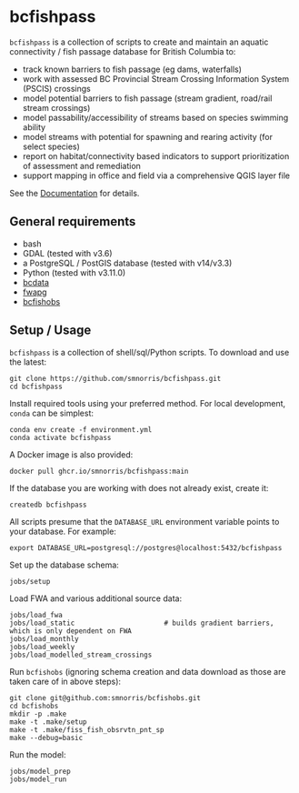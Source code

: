 # bcfishpass

`bcfishpass` is a collection of scripts to create and maintain an aquatic connectivity / fish passage database for British Columbia to:

- track known barriers to fish passage (eg dams, waterfalls)
- work with assessed BC Provincial Stream Crossing Information System (PSCIS) crossings
- model potential barriers to fish passage (stream gradient, road/rail stream crossings)
- model passability/accessibility of streams based on species swimming ability
- model streams with potential for spawning and rearing activity (for select species)
- report on habitat/connectivity based indicators to support prioritization of assessment and remediation
- support mapping in office and field via a comprehensive QGIS layer file


See the [Documentation](https://smnorris.github.io/bcfishpass/) for details.

## General requirements

- bash
- GDAL (tested with v3.6)
- a PostgreSQL / PostGIS database (tested with v14/v3.3)
- Python (tested with v3.11.0)
- [bcdata](https://github.com/smnorris/bcdata)
- [fwapg](https://github.com/smnorris/fwapg)
- [bcfishobs](https://github.com/smnorris/bcfishobs)

## Setup / Usage

`bcfishpass` is a collection of shell/sql/Python scripts. To download and use the latest:

    git clone https://github.com/smnorris/bcfishpass.git
    cd bcfishpass

Install required tools using your preferred method. For local development, `conda` can be simplest:

    conda env create -f environment.yml
    conda activate bcfishpass

A Docker image is also provided:

    docker pull ghcr.io/smnorris/bcfishpass:main

If the database you are working with does not already exist, create it:

    createdb bcfishpass

All scripts presume that the `DATABASE_URL` environment variable points to your database. For example:

    export DATABASE_URL=postgresql://postgres@localhost:5432/bcfishpass

Set up the database schema:

    jobs/setup

Load FWA and various additional source data:

    jobs/load_fwa
    jobs/load_static                      # builds gradient barriers, which is only dependent on FWA
    jobs/load_monthly
    jobs/load_weekly
    jobs/load_modelled_stream_crossings

Run `bcfishobs` (ignoring schema creation and data download as those are taken care of in above steps):

    git clone git@github.com:smnorris/bcfishobs.git
    cd bcfishobs
    mkdir -p .make
    make -t .make/setup
    make -t .make/fiss_fish_obsrvtn_pnt_sp
    make --debug=basic

Run the model:

    jobs/model_prep
    jobs/model_run
